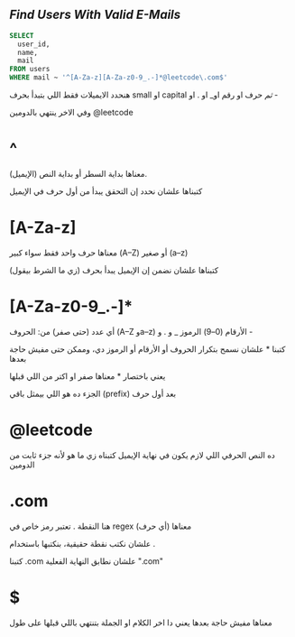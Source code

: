 ## _Find Users With Valid E-Mails_

```sql
SELECT
  user_id,
  name,
  mail
FROM users
WHERE mail ~ '^[A-Za-z][A-Za-z0-9_.-]*@leetcode\.com$'
```
هنحدد الايميلات فقط اللي بتبدأ بحرف small او capital *ثم* حرف او رقم او_ او . او -

وفي الاخر ينتهي بالدومين @leetcode



#  ^ 

معناها بداية السطر أو بداية النص (الإيميل).

كتبناها علشان نحدد إن التحقق يبدأ من أول حرف في الإيميل



# [A-Za-z]

معناها حرف واحد فقط سواء كبير (A–Z) أو صغير (a–z)

كتبناها علشان نضمن إن الإيميل يبدأ بحرف (زي ما الشرط بيقول)



# [A-Za-z0-9_.-]*

أي عدد (حتى صفر) من:
الحروف (A–Z وa–z)
الأرقام (0–9)
الرموز _ و . و -

كتبنا * علشان نسمح بتكرار الحروف أو الأرقام أو الرموز دي، وممكن حتى مفيش حاجة بعدها

يعني باختصار * معناها صفر او اكتر من اللي قبلها 

 الجزء ده هو اللي بيمثل باقي (prefix) بعد أول حرف



 # @leetcode
ده النص الحرفي اللي لازم يكون في نهاية الإيميل
كتبناه زي ما هو لأنه جزء ثابت من الدومين




# \.com
هنا النقطة . تعتبر رمز خاص في regex معناها (أي حرف)

علشان نكتب نقطة حقيقية، بنكتبها باستخدام \. 

كتبنا \.com علشان نطابق النهاية الفعلية ".com"



# $ 
معناها مفيش حاجة بعدها يعني دا اخر الكلام او الجملة بتنتهي باللي قبلها على طول

